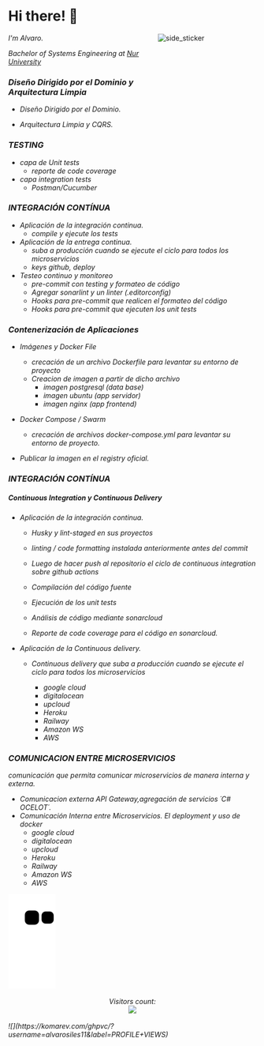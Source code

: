 <h1 align='left'> Hi there! 👋</h1>
<img align="right" width=200px height=200px alt="side_sticker" src="https://media.giphy.com/media/TEnXkcsHrP4YedChhA/giphy.gif" />

<em align='left'>I'm Alvaro.</em>
 
 
<p><em>Bachelor of Systems Engineering at <a href="https://www.nur.edu">Nur University</a>

 ### Diseño Dirigido por el Dominio y Arquitectura Limpia

- Diseño Dirigido por el Dominio.
<!-- - Diseño Estratégico. -->
<!-- - Diseño Táctico. -->
- Arquitectura Limpia y CQRS.

### TESTING

<!-- - Estrategias de testing según arquitectura. -->
<!-- - Tipos de tests y como utilizarlo. -->

- capa de Unit tests
  - reporte de code coverage
- capa integration tests
  - Postman/Cucumber
    <!-- * Métricas para determinar el código probado. -->
    <!-- * Automatización y pruebas sobre UI. -->

### INTEGRACIÓN CONTÍNUA

- Aplicación de la integración continua.
  - compile y ejecute los tests
- Aplicación de la entrega continua.
  - suba a producción cuando se ejecute el ciclo para todos los microservicios
  - keys github, deploy
- Testeo continuo y monitoreo
  - pre-commit con testing y formateo de código
  - Agregar sonarlint y un linter (.editorconfig)
  - Hooks para pre-commit que realicen el formateo del código
  - Hooks para pre-commit que ejecuten los unit tests

### Contenerización de Aplicaciones

<!-- - Fundamentos y Contenedores
  - diferenciar entre una máquina virtual y un contenedor -->

- Imágenes y Docker File

  - crecación de un archivo Dockerfile para levantar su entorno de proyecto
  - Creacion de imagen a partir de dicho archivo
    - imagen postgresql (data base)
    - imagen ubuntu (app servidor)
    - imagen nginx (app frontend)

- Docker Compose / Swarm
  - crecación de archivos docker-compose.yml para levantar su entorno de proyecto.
- Publicar la imagen en el registry oficial.
  <!-- - Kubernetes -->

### INTEGRACIÓN CONTÍNUA

##### Continuous Integration y Continuous Delivery

<!-- * Definición de un ciclo de CI/CD. -->

- Aplicación de la integración continua.

  - Husky y lint-staged en sus proyectos
  - linting / code formatting instalada anteriormente antes del commit
  - Luego de hacer push al repositorio el ciclo de continuous integration sobre github actions

  - Compilación del código fuente
  - Ejecución de los unit tests
  - Análisis de código mediante sonarcloud
  - Reporte de code coverage para el código en sonarcloud.

- Aplicación de la Continuous delivery.

  - Continuous delivery que suba a producción cuando se ejecute el
    ciclo para todos los microservicios

    - google cloud
    - digitalocean
    - upcloud
    - Heroku
    - Railway
    - Amazon WS
    - AWS

### COMUNICACION ENTRE MICROSERVICIOS

comunicación que permita comunicar microservicios de manera interna y externa.

- Comunicacion externa
  API Gateway,agregación de servicios ´C# OCELOT´.
- Comunicación Interna entre Microservicios.
  El deployment y uso de docker
  - google cloud
  - digitalocean
  - upcloud
  - Heroku
  - Railway
  - Amazon WS
  - AWS

<!-- * Pratron Productor/Consumidor. -->
<!-- * Arquitectura Dirigida por Eventos. -->
<!-- * Sagas -->

 


![Image text](https://raw.githubusercontent.com/alvarosiles11/alvarosiles11/output/github-contribution-grid-snake.svg)


<p align="center"> 
  Visitors count:<br>
  <meta http-equiv="refresh" content="0.6">
  <img src="https://profile-counter.glitch.me/alvarosiles11/count.svg" />
</p>
![](https://komarev.com/ghpvc/?username=alvarosiles11&label=PROFILE+VIEWS)
